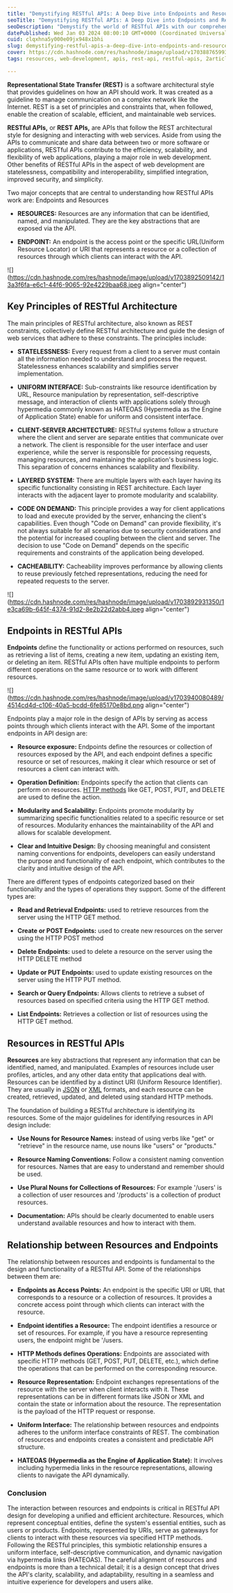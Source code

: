 ```yaml
---
title: "Demystifying RESTful APIs: A Deep Dive into Endpoints and Resources"
seoTitle: "Demystifying RESTful APIs: A Deep Dive into Endpoints and Resources"
seoDescription: "Demystify the world of RESTful APIs with our comprehensive guide. Unravel RESTful APIs with our guide. Explore endpoints, resources, and design principles."
datePublished: Wed Jan 03 2024 08:00:10 GMT+0000 (Coordinated Universal Time)
cuid: clqxhna5y000e09jx948x1bhi
slug: demystifying-restful-apis-a-deep-dive-into-endpoints-and-resources
cover: https://cdn.hashnode.com/res/hashnode/image/upload/v1703887659936/37ecfdac-cca2-499c-b154-d44aa2dd4061.png
tags: resources, web-development, apis, rest-api, restful-apis, 2articles1week, endpoints

---
```


**Representational State Transfer (REST)** is a software architectural style that provides guidelines on how an API should work. It was created as a guideline to manage communication on a complex network like the Internet. REST is a set of principles and constraints that, when followed, enable the creation of scalable, efficient, and maintainable web services.

**RESTful APIs,** or **REST APIs,** are APIs that follow the REST architectural style for designing and interacting with web services. Aside from using the APIs to communicate and share data between two or more software or applications, RESTful APIs contribute to the efficiency, scalability, and flexibility of web applications, playing a major role in web development. Other benefits of RESTful APIs in the aspect of web development are statelessness, compatibility and interoperability, simplified integration, improved security, and simplicity.

Two major concepts that are central to understanding how RESTful APIs work are: Endpoints and Resources

* **RESOURCES:** Resources are any information that can be identified, named, and manipulated. They are the key abstractions that are exposed via the API.
    
* **ENDPOINT:** An endpoint is the access point or the specific URL(Uniform Resource Locator) or URI that represents a resource or a collection of resources through which clients can interact with the API.
    

![](https://cdn.hashnode.com/res/hashnode/image/upload/v1703892509142/13a3f6fa-e6c1-44f6-9065-92e4229baa68.jpeg align="center")

## Key Principles of RESTful Architecture

The main principles of RESTful architecture, also known as REST constraints, collectively define RESTful architecture and guide the design of web services that adhere to these constraints. The principles include:

* **STATELESSNESS:** Every request from a client to a server must contain all the information needed to understand and process the request. Statelessness enhances scalability and simplifies server implementation.
    
* **UNIFORM INTERFACE:** Sub-constraints like resource identification by URL, Resource manipulation by representation, self-descriptive message, and interaction of clients with applications solely through hypermedia commonly known as HATEOAS (Hypermedia as the Engine of Application State) enable for uniform and consistent interface.
    
* **CLIENT-SERVER ARCHITECTURE:** RESTful systems follow a structure where the client and server are separate entities that communicate over a network. The client is responsible for the user interface and user experience, while the server is responsible for processing requests, managing resources, and maintaining the application's business logic. This separation of concerns enhances scalability and flexibility.
    
* **LAYERED SYSTEM:** There are multiple layers with each layer having its specific functionality consisting in REST architecture. Each layer interacts with the adjacent layer to promote modularity and scalability.
    
* **CODE ON DEMAND:** This principle provides a way for client applications to load and execute provided by the server, enhancing the client's capabilities. Even though "Code on Demand" can provide flexibility, it's not always suitable for all scenarios due to security considerations and the potential for increased coupling between the client and server. The decision to use "Code on Demand" depends on the specific requirements and constraints of the application being developed.
    
* **CACHEABILITY:** Cacheability improves performance by allowing clients to reuse previously fetched representations, reducing the need for repeated requests to the server.
    

![](https://cdn.hashnode.com/res/hashnode/image/upload/v1703892931350/1e3ca69b-645f-4374-91d2-8e2b22d2abb4.jpeg align="center")

## Endpoints in RESTful APIs

**Endpoints** define the functionality or actions performed on resources, such as retrieving a list of items, creating a new item, updating an existing item, or deleting an item. RESTful APIs often have multiple endpoints to perform different operations on the same resource or to work with different resources.

![](https://cdn.hashnode.com/res/hashnode/image/upload/v1703940080489/4514cd4d-c106-40a5-bcdd-6fe85170e8bd.png align="center")

Endpoints play a major role in the design of APIs by serving as access points through which clients interact with the API. Some of the important endpoints in API design are:

* **Resource exposure:** Endpoints define the resources or collection of resources exposed by the API, and each endpoint defines a specific resource or set of resources, making it clear which resource or set of resources a client can interact with.
    
* **Operation Definition:** Endpoints specify the action that clients can perform on resources. [HTTP methods](https://www.freecodecamp.org/news/what-is-http/) like GET, POST, PUT, and DELETE are used to define the action.
    
* **Modularity and Scalability:** Endpoints promote modularity by summarizing specific functionalities related to a specific resource or set of resources. Modularity enhances the maintainability of the API and allows for scalable development.
    
* **Clear and Intuitive Design:** By choosing meaningful and consistent naming conventions for endpoints, developers can easily understand the purpose and functionality of each endpoint, which contributes to the clarity and intuitive design of the API.
    

There are different types of endpoints categorized based on their functionality and the types of operations they support. Some of the different types are:

* **Read and Retrieval Endpoints:** used to retrieve resources from the server using the HTTP GET method.
    
* **Create or POST Endpoints:** used to create new resources on the server using the HTTP POST method
    
* **Delete Endpoints:** used to delete a resource on the server using the HTTP DELETE method
    
* **Update or PUT Endpoints:** used to update existing resources on the server using the HTTP PUT method.
    
* **Search or Query Endpoints:** Allows clients to retrieve a subset of resources based on specified criteria using the HTTP GET method.
    
* **List Endpoints:** Retrieves a collection or list of resources using the HTTP GET method.
    

## Resources in RESTful APIs

**Resources** are key abstractions that represent any information that can be identified, named, and manipulated. Examples of resources include user profiles, articles, and any other data entity that applications deal with. Resources can be identified by a distinct URI (Uniform Resource Identifier). They are usually in [JSON](https://www.json.org/json-en.html) or [XML](https://aws.amazon.com/what-is/xml/#:~:text=Extensible%20Markup%20Language%20(XML)%20is,implemented%20for%20structured%20data%20management.) formats, and each resource can be created, retrieved, updated, and deleted using standard HTTP methods.

The foundation of building a RESTful architecture is identifying its resources. Some of the major guidelines for identifying resources in API design include:

* **Use Nouns for Resource Names:** instead of using verbs like "get" or "retrieve" in the resource name, use nouns like "users" or "products."
    
* **Resource Naming Conventions:** Follow a consistent naming convention for resources. Names that are easy to understand and remember should be used.
    
* **Use Plural Nouns for Collections of Resources:** For example '/users' is a collection of user resources and '/products' is a collection of product resources.
    
* **Documentation:** APIs should be clearly documented to enable users understand available resources and how to interact with them.
    

## Relationship between Resources and Endpoints

The relationship between resources and endpoints is fundamental to the design and functionality of a RESTful API. Some of the relationships between them are:

* **Endpoints as Access Points:** An endpoint is the specific URI or URL that corresponds to a resource or a collection of resources. It provides a concrete access point through which clients can interact with the resource.
    
* **Endpoint identifies a Resource:** The endpoint identifies a resource or set of resources. For example, if you have a resource representing users, the endpoint might be '/users.
    
* **HTTP Methods defines Operations:** Endpoints are associated with specific HTTP methods (GET, POST, PUT, DELETE, etc.), which define the operations that can be performed on the corresponding resource.
    
* **Resource Representation:** Endpoint exchanges representations of the resource with the server when client interacts with it. These representations can be in different formats like JSON or XML and contain the state or information about the resource. The representation is the payload of the HTTP request or response.
    
* **Uniform Interface:** The relationship between resources and endpoints adheres to the uniform interface constraints of REST. The combination of resources and endpoints creates a consistent and predictable API structure.
    
* **HATEOAS (Hypermedia as the Engine of Application State):** It involves including hypermedia links in the resource representations, allowing clients to navigate the API dynamically.
    

### Conclusion

The interaction between resources and endpoints is critical in RESTful API design for developing a unified and efficient architecture. Resources, which represent conceptual entities, define the system's essential entities, such as users or products. Endpoints, represented by URIs, serve as gateways for clients to interact with these resources via specified HTTP methods. Following the RESTful principles, this symbiotic relationship ensures a uniform interface, self-descriptive communication, and dynamic navigation via hypermedia links (HATEOAS). The careful alignment of resources and endpoints is more than a technical detail; it is a design concept that drives the API's clarity, scalability, and adaptability, resulting in a seamless and intuitive experience for developers and users alike.
